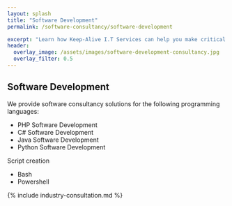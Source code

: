 ```yaml
---
layout: splash
title: "Software Development"
permalink: /software-consultancy/software-development

excerpt: "Learn how Keep-Alive I.T Services can help you make critical I.T Software decisions and develop bespoke Software solutions for your business."
header:
  overlay_image: /assets/images/software-development-consultancy.jpg
  overlay_filter: 0.5 
---
```


## Software Development
We provide software consultancy solutions for the following programming languages:

- PHP Software Development
- C# Software Development
- Java Software Development
- Python Software Development

Script creation
- Bash
- Powershell


{% include industry-consultation.md %}